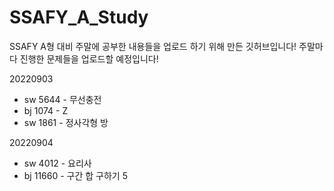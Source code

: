 # SSAFY_A_Study

SSAFY A형 대비 주말에 공부한 내용들을 업로드 하기 위해 만든 깃허브입니다!
주말마다 진행한 문제들을 업로드할 예정입니다!

20220903
* sw 5644 - 무선충전
* bj 1074 - Z
* sw 1861 - 정사각형 방

20220904
* sw 4012 - 요리사
* bj 11660 - 구간 합 구하기 5
